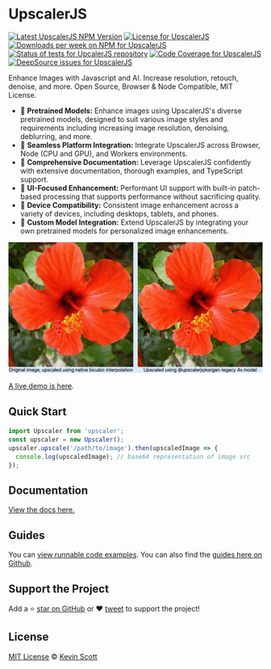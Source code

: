 # UpscalerJS

<a href="https://www.npmjs.com/package/upscaler"><img alt="Latest UpscalerJS NPM Version" src="https://badge.fury.io/js/upscaler.svg" /></a>
<a href="https://github.com/thekevinscott/UpscalerJS/blob/master/LICENSE"><img alt="License for UpscalerJS" src="https://img.shields.io/npm/l/upscaler" /></a>
<a href="https://www.npmjs.com/package/upscaler"><img alt="Downloads per week on NPM for UpscalerJS" src="https://img.shields.io/npm/dw/upscaler" /></a>
<a href="https://github.com/thekevinscott/UpscalerJS/actions/workflows/tests.yml"><img src="https://github.com/thekevinscott/UpscalerJS/actions/workflows/tests.yml/badge.svg" alt="Status of tests for UpcalerJS repository" /></a>
<a href="https://codecov.io/gh/thekevinscott/upscalerjs"><img alt="Code Coverage for UpscalerJS" src="https://img.shields.io/codecov/c/github/thekevinscott/upscalerjs" /></a>
<a href="https://deepsource.io/gh/thekevinscott/UpscalerJS/?ref=repository-badge"><img alt="DeepSource issues for UpscalerJS" src="https://deepsource.io/gh/thekevinscott/UpscalerJS.svg/?label=active+issues&show_trend=true" /></a>

Enhance Images with Javascript and AI. Increase resolution, retouch, denoise, and more. Open Source, Browser & Node Compatible, MIT License.

- 🎁 **Pretrained Models:** Enhance images using UpscalerJS's diverse pretrained models, designed to suit various image styles and requirements including increasing image resolution, denoising, deblurring, and more.
- 🔌 **Seamless Platform Integration:** Integrate UpscalerJS across Browser, Node (CPU and GPU), and Workers environments.
- 📘 **Comprehensive Documentation:** Leverage UpscalerJS confidently with extensive documentation, thorough examples, and TypeScript support.
- 🚀 **UI-Focused Enhancement:** Performant UI support with built-in patch-based processing that supports performance without sacrificing quality.
- 📱 **Device Compatibility:** Consistent image enhancement across a variety of devices, including desktops, tablets, and phones.
- 🧩 **Custom Model Integration:** Extend UpscalerJS by integrating your own pretrained models for personalized image enhancements.

![Demo](docs/assets/assets/demo.png)

[A live demo is here](https://upscalerjs.com/demo).


## Quick Start

```javascript
import Upscaler from 'upscaler';
const upscaler = new Upscaler();
upscaler.upscale('/path/to/image').then(upscaledImage => {
  console.log(upscaledImage); // base64 representation of image src
});
```

## Documentation

[View the docs here.](https://upscalerjs.com)


## Guides

You can [view runnable code examples](https://upscalerjs.com/documentation/guides/). You can also find the [guides here on Github](https://github.com/thekevinscott/UpscalerJS/tree/main/examples).


## Support the Project

Add a ⭐️ [star on GitHub](https://github.com/thekevinscott/UpscalerJS) or ❤️ [tweet](https://twitter.com/intent/tweet?url=https%3A%2F%2Fgithub.com%2Fthekevinscott%2Fupscaler&via=thekevinscott&hashtags=javascript,image-enhancement,tensorflow.js,super-resolution) to support the project!

## License

[MIT License](https://oss.ninja/mit/developit/) © [Kevin Scott](https://thekevinscott.com)

